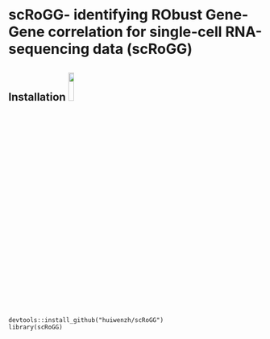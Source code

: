 # scRoGG- identifying RObust Gene-Gene correlation for single-cell RNA-sequencing data (scRoGG)
## Installation    <img src="https://user-images.githubusercontent.com/46465953/211182218-b577f94b-6b44-4c11-83aa-7d2ba20406e2.png" width=15% height=12%> 

```
devtools::install_github("huiwenzh/scRoGG")
library(scRoGG)
```
 
